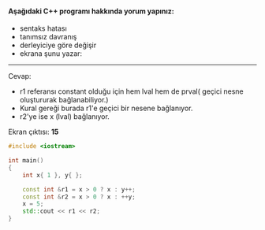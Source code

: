 #### Aşağıdaki C++ programı hakkında yorum yapınız:

+ sentaks hatası
+ tanımsız davranış
+ derleyiciye göre değişir
+ ekrana şunu yazar: 
----
Cevap:
- r1 referansı constant olduğu için hem lval hem de prval( geçici nesne oluştururak bağlanabiliyor.) 
- Kural gereği burada r1'e geçici bir nesene bağlanıyor.
- r2'ye ise x (lval) bağlanıyor.

Ekran çıktısı: **15**
```cpp
#include <iostream>

int main()
{
	int x{ 1 }, y{ };

	const int &r1 = x > 0 ? x : y++;
	const int &r2 = x > 0 ? x : ++y;
	x = 5;
	std::cout << r1 << r2;
}

```

<!-- [ödev cevabı](https://www.youtube.com/watch?v=C8obQMuvk6k) -->
